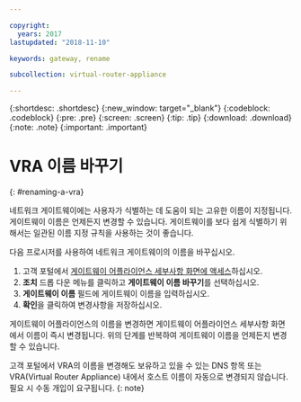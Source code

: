 ```yaml
---

copyright:
  years: 2017
lastupdated: "2018-11-10"

keywords: gateway, rename

subcollection: virtual-router-appliance

---
```


{:shortdesc: .shortdesc}
{:new_window: target="_blank"}
{:codeblock: .codeblock}
{:pre: .pre}
{:screen: .screen}
{:tip: .tip}
{:download: .download}
{:note: .note}
{:important: .important}

# VRA 이름 바꾸기
{: #renaming-a-vra}

네트워크 게이트웨이에는 사용자가 식별하는 데 도움이 되는 고유한 이름이 지정됩니다. 게이트웨이 이름은 언제든지 변경할 수 있습니다. 게이트웨이를 보다 쉽게 식별하기 위해서는 일관된 이름 지정 규칙을 사용하는 것이 좋습니다.

다음 프로시저를 사용하여 네트워크 게이트웨이의 이름을 바꾸십시오.

1. 고객 포털에서 [게이트웨이 어플라이언스 세부사항 화면에 액세스](/docs/infrastructure/virtual-router-appliance?topic=virtual-router-appliance-view-vra-details)하십시오.
2. **조치** 드롭 다운 메뉴를 클릭하고 **게이트웨이 이름 바꾸기**를 선택하십시오.
3. **게이트웨이 이름** 필드에 게이트웨이 이름을 입력하십시오.
4. **확인**을 클릭하여 변경사항을 저장하십시오.

게이트웨이 어플라이언스의 이름을 변경하면 게이트웨이 어플라이언스 세부사항 화면에서 이름이 즉시 변경됩니다. 위의 단계를 반복하여 게이트웨이 이름을 언제든지 변경할 수 있습니다.

고객 포털에서 VRA의 이름을 변경해도 보유하고 있을 수 있는 DNS 항목 또는 VRA(Virtual Router Appliance) 내에서 호스트 이름이 자동으로 변경되지 않습니다. 필요 시 수동 개입이 요구됩니다.
{: note}
